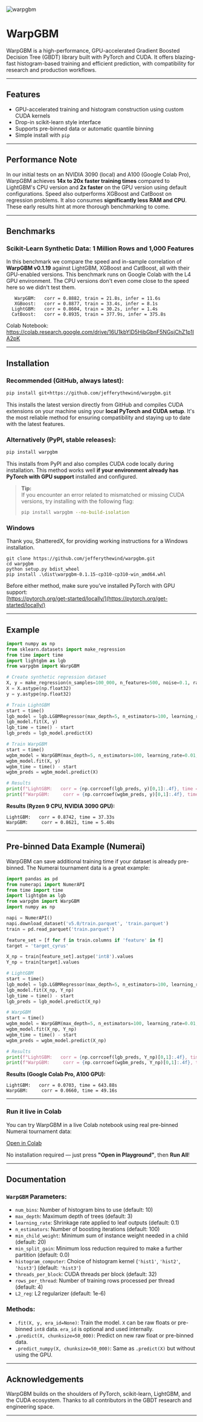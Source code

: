 ![warpgbm](https://github.com/user-attachments/assets/dee9de16-091b-49c1-a8fa-2b4ab6891184)


# WarpGBM

WarpGBM is a high-performance, GPU-accelerated Gradient Boosted Decision Tree (GBDT) library built with PyTorch and CUDA. It offers blazing-fast histogram-based training and efficient prediction, with compatibility for research and production workflows.

---

## Features

- GPU-accelerated training and histogram construction using custom CUDA kernels
- Drop-in scikit-learn style interface
- Supports pre-binned data or automatic quantile binning
- Simple install with `pip`

---

## Performance Note

In our initial tests on an NVIDIA 3090 (local) and A100 (Google Colab Pro), WarpGBM achieves **14x to 20x faster training times** compared to LightGBM's CPU version and **2x faster** on the GPU version using default configurations. Speed also outperforms XGBoost and CatBoost on regression problems. It also consumes **significantly less RAM and CPU**. These early results hint at more thorough benchmarking to come.

---

## Benchmarks

### Scikit-Learn Synthetic Data: 1 Million Rows and 1,000 Features

In this benchmark we compare the speed and in-sample correlation of **WarpGBM v0.1.19** against LightGBM, XGBoost and CatBoost, all with their GPU-enabled versions. This benchmark runs on Google Colab with the L4 GPU environment. The CPU versions don't even come close to the speed here so we didn't test them.

```
   WarpGBM:   corr = 0.8882, train = 21.8s, infer = 11.6s 
   XGBoost:   corr = 0.8877, train = 33.4s, infer = 8.1s
  LightGBM:   corr = 0.8604, train = 30.2s, infer = 1.4s
  CatBoost:   corr = 0.8935, train = 377.9s, infer = 375.8s
```

Colab Notebook: https://colab.research.google.com/drive/16U1kbYlD5HibGbnF5NGsjChZ1p1IA2pK

---

## Installation

### Recommended (GitHub, always latest):

```bash
pip install git+https://github.com/jefferythewind/warpgbm.git
```

This installs the latest version directly from GitHub and compiles CUDA extensions on your machine using your **local PyTorch and CUDA setup**. It's the most reliable method for ensuring compatibility and staying up to date with the latest features.

### Alternatively (PyPI, stable releases):

```bash
pip install warpgbm
```

This installs from PyPI and also compiles CUDA code locally during installation. This method works well **if your environment already has PyTorch with GPU support** installed and configured.

> **Tip:**\
> If you encounter an error related to mismatched or missing CUDA versions, try installing with the following flag:
>
> ```bash
> pip install warpgbm --no-build-isolation
> ```

### Windows

Thank you, ShatteredX, for providing working instructions for a Windows installation.

```
git clone https://github.com/jefferythewind/warpgbm.git
cd warpgbm
python setup.py bdist_wheel
pip install .\dist\warpgbm-0.1.15-cp310-cp310-win_amd64.whl
```

Before either method, make sure you’ve installed PyTorch with GPU support:\
[https://pytorch.org/get-started/locally/](https://pytorch.org/get-started/locally/)

---

## Example

```python
import numpy as np
from sklearn.datasets import make_regression
from time import time
import lightgbm as lgb
from warpgbm import WarpGBM

# Create synthetic regression dataset
X, y = make_regression(n_samples=100_000, n_features=500, noise=0.1, random_state=42)
X = X.astype(np.float32)
y = y.astype(np.float32)

# Train LightGBM
start = time()
lgb_model = lgb.LGBMRegressor(max_depth=5, n_estimators=100, learning_rate=0.01, max_bin=7)
lgb_model.fit(X, y)
lgb_time = time() - start
lgb_preds = lgb_model.predict(X)

# Train WarpGBM
start = time()
wgbm_model = WarpGBM(max_depth=5, n_estimators=100, learning_rate=0.01, num_bins=7)
wgbm_model.fit(X, y)
wgbm_time = time() - start
wgbm_preds = wgbm_model.predict(X)

# Results
print(f"LightGBM:   corr = {np.corrcoef(lgb_preds, y)[0,1]:.4f}, time = {lgb_time:.2f}s")
print(f"WarpGBM:     corr = {np.corrcoef(wgbm_preds, y)[0,1]:.4f}, time = {wgbm_time:.2f}s")
```

**Results (Ryzen 9 CPU, NVIDIA 3090 GPU):**

```
LightGBM:   corr = 0.8742, time = 37.33s
WarpGBM:     corr = 0.8621, time = 5.40s
```

---

## Pre-binned Data Example (Numerai)

WarpGBM can save additional training time if your dataset is already pre-binned. The Numerai tournament data is a great example:

```python
import pandas as pd
from numerapi import NumerAPI
from time import time
import lightgbm as lgb
from warpgbm import WarpGBM
import numpy as np

napi = NumerAPI()
napi.download_dataset('v5.0/train.parquet', 'train.parquet')
train = pd.read_parquet('train.parquet')

feature_set = [f for f in train.columns if 'feature' in f]
target = 'target_cyrus'

X_np = train[feature_set].astype('int8').values
Y_np = train[target].values

# LightGBM
start = time()
lgb_model = lgb.LGBMRegressor(max_depth=5, n_estimators=100, learning_rate=0.01, max_bin=7)
lgb_model.fit(X_np, Y_np)
lgb_time = time() - start
lgb_preds = lgb_model.predict(X_np)

# WarpGBM
start = time()
wgbm_model = WarpGBM(max_depth=5, n_estimators=100, learning_rate=0.01, num_bins=7)
wgbm_model.fit(X_np, Y_np)
wgbm_time = time() - start
wgbm_preds = wgbm_model.predict(X_np)

# Results
print(f"LightGBM:   corr = {np.corrcoef(lgb_preds, Y_np)[0,1]:.4f}, time = {lgb_time:.2f}s")
print(f"WarpGBM:     corr = {np.corrcoef(wgbm_preds, Y_np)[0,1]:.4f}, time = {wgbm_time:.2f}s")
```

**Results (Google Colab Pro, A100 GPU):**

```
LightGBM:   corr = 0.0703, time = 643.88s
WarpGBM:     corr = 0.0660, time = 49.16s
```

---

### Run it live in Colab

You can try WarpGBM in a live Colab notebook using real pre-binned Numerai tournament data:

[Open in Colab](https://colab.research.google.com/drive/10mKSjs9UvmMgM5_lOXAylq5LUQAnNSi7?usp=sharing)

No installation required — just press **"Open in Playground"**, then **Run All**!

---

## Documentation

### `WarpGBM` Parameters:
- `num_bins`: Number of histogram bins to use (default: 10)
- `max_depth`: Maximum depth of trees (default: 3)
- `learning_rate`: Shrinkage rate applied to leaf outputs (default: 0.1)
- `n_estimators`: Number of boosting iterations (default: 100)
- `min_child_weight`: Minimum sum of instance weight needed in a child (default: 20)
- `min_split_gain`: Minimum loss reduction required to make a further partition (default: 0.0)
- `histogram_computer`: Choice of histogram kernel (`'hist1'`, `'hist2'`, `'hist3'`) (default: `'hist3'`)
- `threads_per_block`: CUDA threads per block (default: 32)
- `rows_per_thread`: Number of training rows processed per thread (default: 4)
- `L2_reg`: L2 regularizer (default: 1e-6)

### Methods:
- `.fit(X, y, era_id=None)`: Train the model. `X` can be raw floats or pre-binned `int8` data. `era_id` is optional and used internally.
- `.predict(X, chunksize=50_000)`: Predict on new raw float or pre-binned data.
- `.predict_numpy(X, chunksize=50_000)`: Same as `.predict(X)` but without using the GPU. 

---

## Acknowledgements

WarpGBM builds on the shoulders of PyTorch, scikit-learn, LightGBM, and the CUDA ecosystem. Thanks to all contributors in the GBDT research and engineering space.

---

